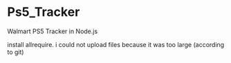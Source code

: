 # Ps5_Tracker
Walmart PS5 Tracker in Node.js

install allrequire. i could not upload files because it was too large (according to git)

